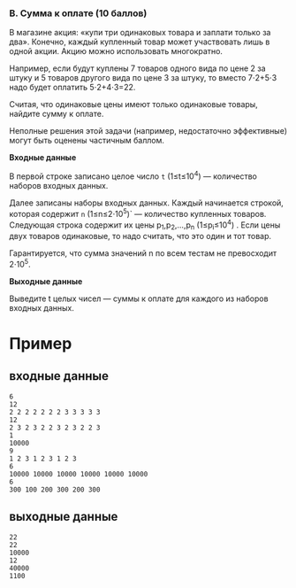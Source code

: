 ### B. Сумма к оплате (10 баллов)

В магазине акция: «купи три одинаковых товара и заплати только за два». Конечно, каждый купленный товар может участвовать лишь в одной акции. Акцию можно использовать многократно.

Например, если будут куплены 7 товаров одного вида по цене 2 за штуку и 5 товаров другого вида по цене 3 за штуку, то вместо 7⋅2+5⋅3 надо будет оплатить 5⋅2+4⋅3=22.

Считая, что одинаковые цены имеют только одинаковые товары, найдите сумму к оплате.

Неполные решения этой задачи (например, недостаточно эффективные) могут быть оценены частичным баллом.

**Входные данные**

В первой строке записано целое число `t`  (1≤t≤10<sup>4</sup>)  — количество наборов входных данных.

Далее записаны наборы входных данных. Каждый начинается строкой, которая содержит `n`  (1≤n≤2⋅10<sup>5</sup>)` — количество купленных товаров. Следующая строка содержит их цены  p<sub>1</sub>,p<sub>2</sub>,…,p<sub>n</sub>   (1≤p<sub>i</sub>≤10<sup>4</sup>)  . Если цены двух товаров одинаковые, то надо считать, что это один и тот товар.

Гарантируется, что сумма значений n по всем тестам не превосходит 2⋅10<sup>5</sup>.

**Выходные данные**

Выведите t целых чисел — суммы к оплате для каждого из наборов входных данных.

# Пример
## входные данные
```
6
12
2 2 2 2 2 2 2 3 3 3 3 3
12
2 3 2 3 2 2 3 2 3 2 2 3
1
10000
9
1 2 3 1 2 3 1 2 3
6
10000 10000 10000 10000 10000 10000
6
300 100 200 300 200 300
```
## выходные данные
```
22
22
10000
12
40000
1100
```